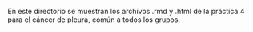 En este directorio se muestran los archivos .rmd y .html de la práctica 4 para el cáncer de pleura, común a todos los grupos.
